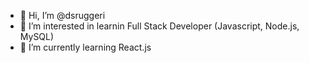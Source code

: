 - 👋 Hi, I’m @dsruggeri
- 👀 I’m interested in learnin Full Stack Developer (Javascript, Node.js, MySQL)
- 🌱 I’m currently learning React.js



